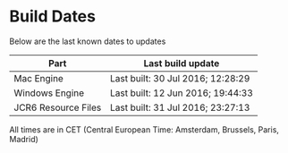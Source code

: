 # Build Dates

Below are the last known dates to updates

Part | Last build update
-----|-----
Mac Engine | Last built: 30 Jul 2016; 12:28:29
Windows Engine | Last built: 12 Jun 2016; 19:44:33
JCR6 Resource Files | Last built: 31 Jul 2016; 23:27:13
All times are in CET (Central European Time: Amsterdam, Brussels, Paris, Madrid)




